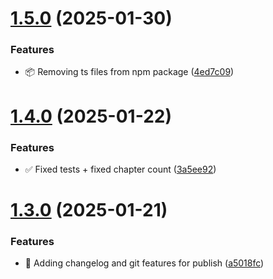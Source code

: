 # [1.5.0](https://github.com/Zweer/manga-scraper/compare/v1.4.0...v1.5.0) (2025-01-30)


### Features

* :package: Removing ts files from npm package ([4ed7c09](https://github.com/Zweer/manga-scraper/commit/4ed7c09b1c4ce8554323121814396e682b81fa58))

# [1.4.0](https://github.com/Zweer/manga-scraper/compare/v1.3.0...v1.4.0) (2025-01-22)

### Features

- :white_check_mark: Fixed tests + fixed chapter count ([3a5ee92](https://github.com/Zweer/manga-scraper/commit/3a5ee92cb990d02c8e5751c4d2098c6ce5d7dde8))

# [1.3.0](https://github.com/Zweer/manga-scraper/compare/v1.2.0...v1.3.0) (2025-01-21)

### Features

- :rocket: Adding changelog and git features for publish ([a5018fc](https://github.com/Zweer/manga-scraper/commit/a5018fcd19e073ad2a93d600e4fd009478c0a803))
